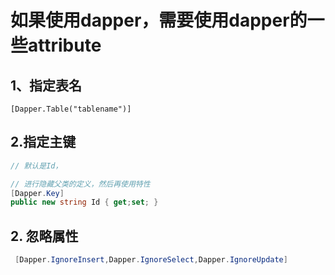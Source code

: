 ﻿# 如果使用dapper，需要使用dapper的一些attribute

## 1、指定表名
```chsarp
[Dapper.Table("tablename")]
```

## 2.指定主键
```csharp
// 默认是Id，

// 进行隐藏父类的定义，然后再使用特性
[Dapper.Key]
public new string Id { get;set; }
```

## 2. 忽略属性
```csharp
 [Dapper.IgnoreInsert,Dapper.IgnoreSelect,Dapper.IgnoreUpdate]
```
